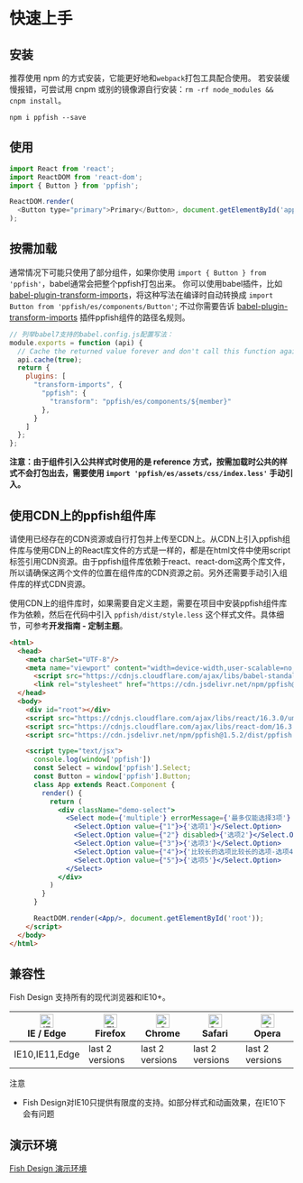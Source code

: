 # 快速上手

## 安装
推荐使用 npm 的方式安装，它能更好地和`webpack`打包工具配合使用。
若安装缓慢报错，可尝试用 cnpm 或别的镜像源自行安装：`rm -rf node_modules && cnpm install`。

```shell
npm i ppfish --save
```

## 使用

```js
import React from 'react';
import ReactDOM from 'react-dom';
import { Button } from 'ppfish';

ReactDOM.render(
  <Button type="primary">Primary</Button>, document.getElementById('app')
);

```

## 按需加载

通常情况下可能只使用了部分组件，如果你使用 `import { Button } from 'ppfish'`，babel通常会把整个ppfish打包出来。
你可以使用babel插件，比如 [babel-plugin-transform-imports](https://www.npmjs.com/package/babel-plugin-transform-imports)，将这种写法在编译时自动转换成 `import Button from 'ppfish/es/components/Button'`; 
不过你需要告诉 [babel-plugin-transform-imports]((https://www.npmjs.com/package/babel-plugin-transform-imports)) 插件ppfish组件的路径名规则。

```js
// 列举babel7支持的babel.config.js配置写法：
module.exports = function (api) {
  // Cache the returned value forever and don't call this function again.
  api.cache(true);
  return {
    plugins: [
      "transform-imports", {
        "ppfish": {
          "transform": "ppfish/es/components/${member}"
        },
      }
    ]
  };
};

```

__注意：由于组件引入公共样式时使用的是 reference 方式，按需加载时公共的样式不会打包出去，需要使用 `import 'ppfish/es/assets/css/index.less'` 手动引入。__


## 使用CDN上的ppfish组件库

请使用已经存在的CDN资源或自行打包并上传至CDN上。从CDN上引入ppfish组件库与使用CDN上的React库文件的方式是一样的，都是在html文件中使用script标签引用CDN资源。由于ppfish组件库依赖于react、react-dom这两个库文件，所以请确保这两个文件的位置在组件库的CDN资源之前。另外还需要手动引入组件库的样式CDN资源。

使用CDN上的组件库时，如果需要自定义主题，需要在项目中安装ppfish组件库作为依赖，然后在代码中引入 `ppfish/dist/style.less` 这个样式文件。具体细节，可参考**开发指南 - 定制主题**。
```html
<html>
  <head>
    <meta charSet="UTF-8"/>
    <meta name="viewport" content="width=device-width,user-scalable=no,initial-scale=1,maximum-scale=1,minimum-scale=1">
      <script src="https://cdnjs.cloudflare.com/ajax/libs/babel-standalone/6.26.0/babel.min.js"></script>
      <link rel="stylesheet" href="https://cdn.jsdelivr.net/npm/ppfish@1.5.2/dist/ppfish.css">
  </head>
  <body>
    <div id="root"></div>
    <script src="https://cdnjs.cloudflare.com/ajax/libs/react/16.3.0/umd/react.production.min.js"></script> 
    <script src="https://cdnjs.cloudflare.com/ajax/libs/react-dom/16.3.0/umd/react-dom.production.min.js"></script>
    <script src="https://cdn.jsdelivr.net/npm/ppfish@1.5.2/dist/ppfish.min.js"></script>

    <script type="text/jsx">
      console.log(window['ppfish'])
      const Select = window['ppfish'].Select;
      const Button = window['ppfish'].Button;
      class App extends React.Component {
        render() {
          return (
            <div className="demo-select">
              <Select mode={'multiple'} errorMessage={'最多仅能选择3项'} labelClear maxCount={3} style={{width: 300, margin: 10}} showSelectAll>
                <Select.Option value={"1"}>{'选项1'}</Select.Option>
                <Select.Option value={"2"} disabled>{'选项2'}</Select.Option>
                <Select.Option value={"3"}>{'选项3'}</Select.Option>
                <Select.Option value={"4"}>{'比较长的选项比较长的选项-选项4'}</Select.Option>
                <Select.Option value={"5"}>{'选项5'}</Select.Option>
              </Select>
            </div>
          )
        }
      }

      ReactDOM.render(<App/>, document.getElementById('root'));
    </script>
  </body>
</html>
```

## 兼容性

Fish Design 支持所有的现代浏览器和IE10+。

| [<img src="https://raw.githubusercontent.com/alrra/browser-logos/master/src/edge/edge_48x48.png" alt="IE / Edge" width="24px" height="24px" />](http://godban.github.io/browsers-support-badges/)<br>IE / Edge | [<img src="https://raw.githubusercontent.com/alrra/browser-logos/master/src/firefox/firefox_48x48.png" alt="Firefox" width="24px" height="24px" />](http://godban.github.io/browsers-support-badges/)<br>Firefox | [<img src="https://raw.githubusercontent.com/alrra/browser-logos/master/src/chrome/chrome_48x48.png" alt="Chrome" width="24px" height="24px" />](http://godban.github.io/browsers-support-badges/)<br>Chrome | [<img src="https://raw.githubusercontent.com/alrra/browser-logos/master/src/safari/safari_48x48.png" alt="Safari" width="24px" height="24px" />](http://godban.github.io/browsers-support-badges/)<br>Safari | [<img src="https://raw.githubusercontent.com/alrra/browser-logos/master/src/opera/opera_48x48.png" alt="Opera" width="24px" height="24px" />](http://godban.github.io/browsers-support-badges/)<br>Opera |
| --------- | --------- | --------- | --------- | --------- |
| IE10,IE11,Edge| last 2 versions| last 2 versions| last 2 versions| last 2 versions|

注意
- Fish Design对IE10只提供有限度的支持。如部分样式和动画效果，在IE10下会有问题


## 演示环境

[Fish Design 演示环境](https://nsfi.github.io/ppfish-demo/#/homePage/home)
